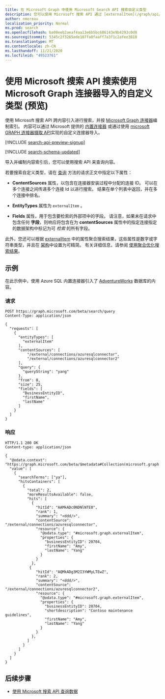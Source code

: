 ```yaml
---
title: 在 Microsoft Graph 中使用 Microsoft Search API 搜索自定义类型
description: 您可以使用 Microsoft 搜索 API 通过 [externalItem](/graph/api/resources/externalitem?view=graph-rest-beta&preserve-view=true) 资源导入外部数据，并对此外部内容运行搜索查询。
author: nmoreau
localization_priority: Normal
ms.prod: search
ms.openlocfilehash: ba08eeb2aeaf4aa13e6b5bc686143e9b4293c0d8
ms.sourcegitcommit: 5345c2f3265ede107fa0faaff7a3f1c2afee3810
ms.translationtype: MT
ms.contentlocale: zh-CN
ms.lasthandoff: 11/21/2020
ms.locfileid: "49523761"
---
```

# <a name="use-the-microsoft-search-api-to-search-custom-types-imported-using-microsoft-graph-connectors-preview"></a>使用 Microsoft 搜索 API 搜索使用 Microsoft Graph 连接器导入的自定义类型 (预览)  

使用 Microsoft 搜索 API 跨内容引入进行搜索，并按 [Microsoft Graph 连接器](/microsoftsearch/connectors-overview)编制索引。 内容可以通过 Microsoft 提供的 [内置连接器](/microsoftsearch/connectors-gallery) 或通过使用 [microsoft GRAPH 连接器摄取 API](/graph/api/resources/indexing-api-overview?view=graph-rest-beta&preserve-view=true)实现的自定义连接器导入。

[!INCLUDE [search-api-preview-signup](../includes/search-api-preview-signup.md)]

[!INCLUDE [search-schema-updated](../includes/search-schema-updated.md)]

导入并编制内容索引后，您可以使用搜索 API 来查询内容。

若要搜索自定义类型，请在 [查询](/graph/api/search-query?view=graph-rest-beta&preserve-view=true) 方法的请求正文中指定以下属性：

- **ContentSources** 属性，以包含在连接器安装过程中分配的连接 ID。 可以在多个连接之间传递多个连接 Id 以进行搜索。 结果在单个列表中返回，并在多个连接中排名。

<!--
TODOSEARCHAPI - Bug 1653398 
-->

- **EntityTypes** 属性为 `externalItem` 。

- **Fields** 属性，用于包含要检索的外部项中的字段。 请注意，如果未在请求中包含任何 **字段**，则响应将包含在为 **contentSources** 属性中的指定连接指定的数据架构中标记为可 *检索* 的所有字段。

此外，您还可以根据 [externalItem](/graph/api/resources/externalitem?view=graph-rest-beta&preserve-view=true) 中的属性聚合搜索结果，这些属性是数字或字符串类型，并且在 [架构](/graph/api/resources/schema?view=graph-rest-beta&preserve-view=true)中设置为可精简。 有关详细信息，请参阅 [使用聚合优化搜索结果](search-concept-aggregation.md)。

## <a name="example"></a>示例

在此示例中，使用 Azure SQL 内置连接器引入了 [AdventureWorks](/sql/samples/adventureworks-install-configure) 数据库的内容。

### <a name="request"></a>请求

```HTTP
POST https://graph.microsoft.com/beta/search/query
Content-Type: application/json

{
  "requests": [
    {
      "entityTypes": [
        "externalItem"
      ],
      "contentSources": [
          "/external/connections/azuresqlconnector",
          "/external/connections/azuresqlconnector2"
      ],
      "query": {
        "queryString": "yang"
      },
      "from": 0,
      "size": 25,
      "fields": [
        "BusinessEntityID",
        "firstName",
        "lastName"
      ]
    }
  ]
}
```

### <a name="response"></a>响应

```HTTP
HTTP/1.1 200 OK
Content-type: application/json

{
  "@odata.context": "https://graph.microsoft.com/beta/$metadata#Collection(microsoft.graph.searchResponse)",
  "value": [
    {
      "searchTerms": ["ya"],
      "hitsContainers": [
        {
          "total": 2,
          "moreResultsAvailable": false,
          "hits": [
            {
              "hitId": "AAMkADc0NDNlNTE0",
              "rank": 1,
              "summary": "<ddd/>",
              "contentSource": "/external/connections/azuresqlconnector",
              "resource": {
                "@odata.type": "#microsoft.graph.externalItem",
                "properties": {
                  "businessEntityID": 20704,
                  "firstName": "Amy",
                  "lastName": "Yang"
                }
              }
            },
           {
              "hitId": "AQMkADg3M2I3YWMyLTEwZ",
              "rank": 2,
              "summary": "<ddd/>",
              "contentSource": "/external/connections/azuresqlconnector2",
              "resource": {
                "@odata.type": "#microsoft.graph.externalItem",
                "properties": {
                  "businessEntityID": 20704,
                  "shortdescription": "Contoso maintenance guidelines",
                  "firstName": "Amy",
                  "lastName": "Yang"
                }
              }
            },
          ]
        }
      ]
    }
  ]
}
```

## <a name="next-steps"></a>后续步骤

- [使用 Microsoft 搜索 API 查询数据](/graph/api/resources/search-api-overview?view=graph-rest-beta&preserve-view=true)